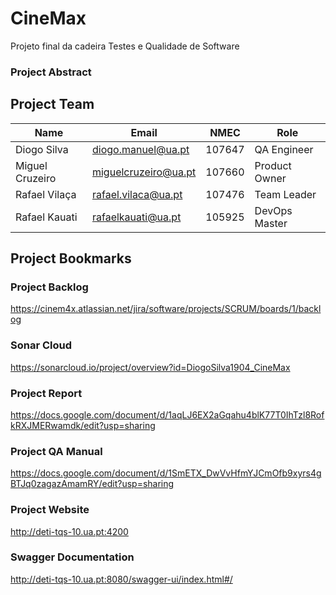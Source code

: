 # CineMax
Projeto final da cadeira Testes e Qualidade de Software

### Project Abstract


## Project Team

| Name | Email | NMEC | Role |
| ---- | ----- | ---- | ---- |
| Diogo Silva | diogo.manuel@ua.pt | 107647 | QA Engineer |
| Miguel Cruzeiro | miguelcruzeiro@ua.pt | 107660 | Product Owner |
| Rafael Vilaça | rafael.vilaca@ua.pt | 107476 | Team Leader |
| Rafael Kauati | rafaelkauati@ua.pt | 105925 | DevOps Master |


##  Project Bookmarks

### Project Backlog

https://cinem4x.atlassian.net/jira/software/projects/SCRUM/boards/1/backlog


### Sonar Cloud

https://sonarcloud.io/project/overview?id=DiogoSilva1904_CineMax

### Project Report

https://docs.google.com/document/d/1aqLJ6EX2aGqahu4blK77T0IhTzl8RofkRXJMERwamdk/edit?usp=sharing

### Project QA Manual

https://docs.google.com/document/d/1SmETX_DwVvHfmYJCmOfb9xyrs4gBTJq0zagazAmamRY/edit?usp=sharing

### Project Website

http://deti-tqs-10.ua.pt:4200

### Swagger Documentation

http://deti-tqs-10.ua.pt:8080/swagger-ui/index.html#/
